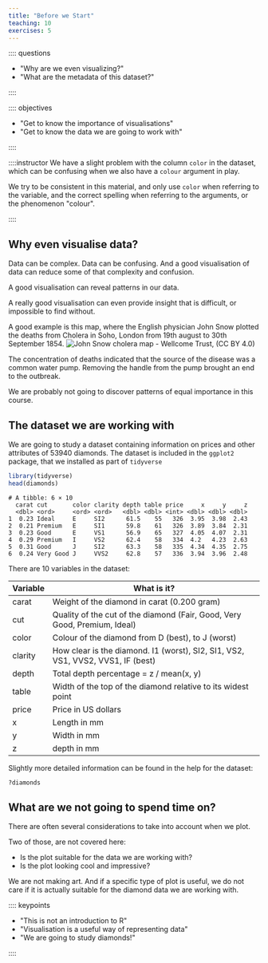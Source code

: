 ```yaml
---
title: "Before we Start"
teaching: 10
exercises: 5
---
```

:::: questions
  - "Why are we even visualizing?"
  - "What are the metadata of this dataset?"

::::


:::: objectives
- "Get to know the importance of visualisations"
- "Get to know the data we are going to work with"

::::

::::instructor
We have a slight problem with the column `color` in the dataset, which
can be confusing when we also have a `colour` argument in play.

We try to be consistent in this material, and only use `color` when referring
to the variable, and the correct spelling when referring to the arguments, or
the phenomenon "colour".

::::




## Why even visualise data?

Data can be complex. Data can be confusing. And a good visualisation of data
can reduce some of that complexity and confusion.

A good visualisation can reveal patterns in our data.

A really good visualisation can even provide insight that is difficult, or
impossible to find without.

A good example is this map, where the English physician John Snow plotted the 
deaths from Cholera in Soho, London from 19th august to 30th September 1854.
![John Snow cholera map - Wellcome Trust, (CC BY 4.0) ](../fig/snow_cholera_map.jpg)

The concentration of deaths indicated that the source of the disease was a 
common water pump. Removing the handle from the pump brought an end to the 
outbreak.

We are probably not going to discover patterns of equal importance in this course.



## The dataset we are working with

We are going to study a dataset containing information on prices and other attributes
of 53940 diamonds. The dataset is included in the `ggplot2` package, that we
installed as part of `tidyverse`


``` r
library(tidyverse)
head(diamonds)
```

``` output
# A tibble: 6 × 10
  carat cut       color clarity depth table price     x     y     z
  <dbl> <ord>     <ord> <ord>   <dbl> <dbl> <int> <dbl> <dbl> <dbl>
1  0.23 Ideal     E     SI2      61.5    55   326  3.95  3.98  2.43
2  0.21 Premium   E     SI1      59.8    61   326  3.89  3.84  2.31
3  0.23 Good      E     VS1      56.9    65   327  4.05  4.07  2.31
4  0.29 Premium   I     VS2      62.4    58   334  4.2   4.23  2.63
5  0.31 Good      J     SI2      63.3    58   335  4.34  4.35  2.75
6  0.24 Very Good J     VVS2     62.8    57   336  3.94  3.96  2.48
```

There are 10 variables in the dataset:

| Variable | What is it? |
|----------|-------------|
| carat    | Weight of the diamond in carat (0.200 gram) |
| cut      | Quality of the cut of the diamond (Fair, Good, Very Good, Premium, Ideal) | 
| color    | Colour of the diamond from D (best), to J (worst) |
| clarity  | How clear is the diamond. I1 (worst), SI2, SI1, VS2, VS1, VVS2, VVS1, IF (best) |
| depth    | Total depth percentage = z / mean(x, y) |
| table    | Width of the top of the diamond relative to its widest point |
| price    | Price in US dollars |
| x        | Length in mm | 
| y        | Width in mm |
| z        | depth in mm |

Slightly more detailed information can be found in the help for the dataset:

``` r
?diamonds
```

## What are we not going to spend time on?

There are often several considerations to take into account when we plot.

Two of those, are not covered here:

* Is the plot suitable for the data we are working with?
* Is the plot looking cool and impressive?

We are not making art. And if a specific type of plot is useful, we do
not care if it is actually suitable for the diamond data we are working 
with.

:::: keypoints
  - "This is not an introduction to R"
  - "Visualisation is a useful way of representing data"
  - "We are going to study diamonds!"

::::

